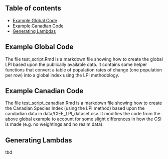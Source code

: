 ## Table of contents
* [Example Global Code](#global_code)
* [Example Canadian Code](#canadian_code)
* [Generating Lambdas](#lambdas)

## Example Global Code

The file test_script.Rmd is a markdown file showing how to create the global LPI based upon the publically available data. It contains some helper functions that convert a table of population rates of change (one population per row) into a global index using the LPI methodology.
	
## Example Canadian Code

The file test_script_canadian.Rmd is a markdown file showing how to create the Canadian Species Index (using the LPI method) based upon the candadian data in data/CIEE_LPI_dataset.csv. It modifies the code from the above global example to account for some slight differences in how the CSI is made (e.g. no weightings and no realm data).

	
## Generating Lambdas

tbd

